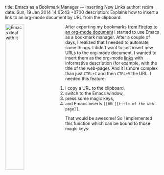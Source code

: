 title: Emacs as a Bookmark Manager &mdash; Inserting New Links
author: rexim
date: Sun, 19 Jan 2014 14:05:43 +0700
description: Explains how to insert a link to an org-mode document by URL from the clipboard.

<!-- OMG, markdown sucks! -->
<img src="images/emacs-deal-with-it.png"
     style="float: left; width: 35%; margin-right: 20px;"
     alt="Emacs deal with it" />

After exporting my bookmarks
[from Firefox to an org-mode document](/firefox-bookmarks-to-org-mode.html)
I started to use Emacs as a bookmark manager. After a couple of days,
I realized that I needed to automate some things. I didn't want to
just insert new URLs to the org-mode document. I&nbsp;wanted to insert
them as the org-mode
[links](http://orgmode.org/manual/Link-format.html) with informative
description (for example, with the title of the web-page). And it is
more complex than just `CTRL+C` and then `CTRL+V` the URL. I needed
this feature:

1. I copy a URL to the clipboard,
2. switch to the Emacs window,
3. press some magic keys,
4. and Emacs inserts `[[URL][title of the web-page]]`.

That would be awesome! So I implemented this function which can be
bound to those magic keys:

